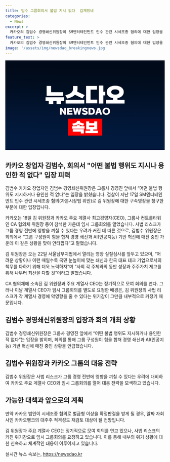 ```yaml
---
title: 범수 그룹회의서 불법 지시 없다  김재밌네
categories:
  - News
excerpt: >
  카카오의 김범수 경영쇄신위원장이 SM엔터테인먼트 인수 관련 시세조종 혐의에 대한 입장을 밝혔다. 회의에서 그는 불법 행위를 지시하거나 용인한 적이 없다고 주장했으며, 사안이 사실이 아니라고 덧붙였다. 또한 사법 리스크가 그룹 경영에 영향을 줄 수 있다는 우려로 인해 임시 그룹회의가 열렸다. 김 위원장은 영장 실질심사를 앞두고 어려운 상황이라며 계속해서 기업의 책무를 다할 것이라고 강조했다.
feature_text: >
  카카오의 김범수 경영쇄신위원장이 SM엔터테인먼트 인수 관련 시세조종 혐의에 대한 입장을 밝혔다. 회의에서 그는 불법 행위를 지시하거나 용인한 적이 없다고 주장했으며, 사안이 사실이 아니라고 덧붙였다. 또한 사법 리스크가 그룹 경영에 영향을 줄 수 있다는 우려로 인해 임시 그룹회의가 열렸다. 김 위원장은 영장 실질심사를 앞두고 어려운 상황이라며 계속해서 기업의 책무를 다할 것이라고 강조했다.
image: '/assets/img/newsdao_breakingnews.jpg'
---
```


<p><img src="/assets/img/newsdao_breakingnews.jpg" alt="cryptoinkorea 속보" /></p>

<h2 data-ke-size="size26">카카오 창업자 김범수, 회의서 "어떤 불법 행위도 지시나 용인한 적 없다" 입장 피력</h2>

<p data-ke-size="size16">김범수 카카오 창업자인 김범수 경영쇄신위원장은 그룹사 경영진 앞에서 “어떤 불법 행위도 지시하거나 용인한 적 없다”는 입장을 밝혔습니다. 검찰이 지난 17일 SM엔터테인먼트 인수 관련 시세조종 혐의(자본시장법 위반)로 김 위원장에 대한 구속영장을 청구한 부분에 대한 입장입니다.</p>

<p data-ke-size="size16">카카오는 18일 김 위원장과 카카오 주요 계열사 최고경영자(CEO), 그룹사 컨트롤타워인 CA 협의체 위원장 등이 참석한 가운데 임시 그룹회의를 열었습니다. 사법 리스크가 그룹 경영 전반에 영향을 끼칠 수 있다는 우려가 커진 데 따른 것으로, 김범수 위원장은 회의에서 “그룹 구성원이 힘을 합쳐 경영 쇄신과 AI(인공지능) 기반 혁신에 매진 중인 가운데 이 같은 상황을 맞아 안타깝다”고 말했습니다.</p>

<p data-ke-size="size16">김 위원장은 오는 22일 서울남부지법에서 열리는 영장 실질심사를 앞두고 있으며, “어려운 상황이나 이런 때일수록 국민 눈높이에 맞는 쇄신과 한국 대표 테크 기업으로서의 책무를 다하기 위해 더욱 노력하자”며 “사회 각 주체와의 동반 성장과 주주가치 제고를 위해 나부터 최선을 다할 것”이라고 말했습니다.</p>

<p data-ke-size="size16">CA 협의체에 소속된 김 위원장과 주요 계열사 CEO는 정기적으로 모여 회의를 연다. 그러나 이날 계열사 CEO가 임시 그룹회의를 별도로 요청한 배경은, 김 위원장의 사법 리스크가 각 계열사 경영에 악영향을 줄 수 있다는 위기감이 그만큼 내부적으로 커졌기 때문입니다.</p>

<h2 data-ke-size="size26">김범수 경영쇄신위원장의 입장과 회의 개최 상황</h2>

<p data-ke-size="size16">김범수 경영쇄신위원장은 그룹사 경영진 앞에서 “어떤 불법 행위도 지시하거나 용인한 적 없다”는 입장을 밝히며, 회의를 통해 그룹 구성원이 힘을 합쳐 경영 쇄신과 AI(인공지능) 기반 혁신에 매진 중인 상황을 언급했습니다.</p>

<h2 data-ke-size="size26">김범수 위원장과 카카오 그룹의 대응 전략</h2>

<p data-ke-size="size16">김범수 위원장은 사법 리스크가 그룹 경영 전반에 영향을 끼칠 수 있다는 우려에 대비하여 카카오 주요 계열사 CEO와 임시 그룹회의를 열어 대응 전략을 모색하고 있습니다.</p>

<h2 data-ke-size="size26">가능한 대책과 앞으로의 계획</h2>

<p data-ke-size="size16">만약 카카오 법인이 시세조종 혐의로 벌금형 이상을 확정판결을 받게 될 경우, 알짜 자회사인 카카오뱅크의 대주주 적격성도 재검토 대상이 될 전망입니다.</p>

<p data-ke-size="size16">김 위원장과 주요 계열사 CEO는 정기적으로 모여 회의를 연고 있으나, 사법 리스크의 커진 위기감으로 임시 그룹회의를 요청하고 있습니다. 이를 통해 내부의 위기 상황에 대한 신속하고 체계적인 대응이 이루어지고 있습니다.</p>
실시간 뉴스 속보는, <a href="https://newsdao.kr" rel="dofollow">https://newsdao.kr</a>


